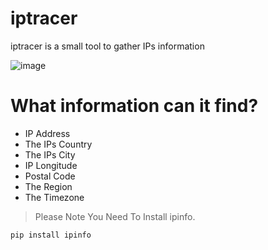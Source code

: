# iptracer
 iptracer is a small tool to gather IPs information

![image](https://user-images.githubusercontent.com/72777943/163680958-be271604-0fd7-4a12-b341-e3ce8f213aa9.png)

# What information can it find?
- 	IP Address
- 	The IPs Country
- 	The IPs City
- 	IP Longitude
- 	Postal Code
- 	The Region
- 	The Timezone

> Please Note You Need To Install ipinfo. 
```
pip install ipinfo
```
